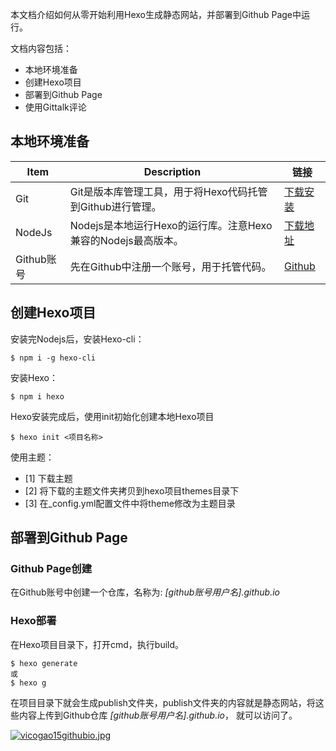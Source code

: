 本文档介绍如何从零开始利用Hexo生成静态网站，并部署到Github Page中运行。 

文档内容包括：  
- 本地环境准备  
- 创建Hexo项目  
- 部署到Github Page  
- 使用Gittalk评论


## 本地环境准备
| Item      | Description | 链接 |
| ----------- | ----------- | ----------- |
| Git      | Git是版本库管理工具，用于将Hexo代码托管到Github进行管理。       | [下载安装](https://git-scm.com/download/win)       |
| NodeJs   | Nodejs是本地运行Hexo的运行库。注意Hexo兼容的Nodejs最高版本。        | [下载地址](https://nodejs.org/zh-cn/download/prebuilt-installer)       |
| Github账号 | 先在Github中注册一个账号，用于托管代码。 | [Github](https://github.com) |

## 创建Hexo项目
安装完Nodejs后，安装Hexo-cli：  
```
$ npm i -g hexo-cli
```
安装Hexo：  
```
$ npm i hexo
```
Hexo安装完成后，使用init初始化创建本地Hexo项目
```
$ hexo init <项目名称>
```
使用主题：  
- [1] 下载主题
- [2] 将下载的主题文件夹拷贝到hexo项目themes目录下
- [3] 在_config.yml配置文件中将theme修改为主题目录


## 部署到Github Page
### Github Page创建
在Github账号中创建一个仓库，名称为:  *[github账号用户名].github.io*
### Hexo部署
在Hexo项目目录下，打开cmd，执行build。
```
$ hexo generate
或 
$ hexo g
```
在项目目录下就会生成publish文件夹，publish文件夹的内容就是静态网站，将这些内容上传到Github仓库 *[github账号用户名].github.io*， 就可以访问了。

[![vicogao15githubio.jpg](https://i.postimg.cc/GtxzPKhM/vicogao15githubio.jpg "点击跳转")](https://vicogao15.github.io/)




